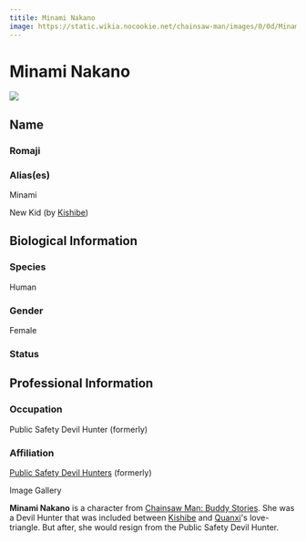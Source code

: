 ```yaml
---
titile: Minami Nakano
image: https://static.wikia.nocookie.net/chainsaw-man/images/0/0d/Minami_Nakano.png
---
```


# Minami Nakano

[![](https://static.wikia.nocookie.net/chainsaw-man/images/0/0d/Minami_Nakano.png/revision/latest?cb=20230429230010)](https://static.wikia.nocookie.net/chainsaw-man/images/0/0d/Minami_Nakano.png/revision/latest?cb=20230429230010)

## Name

### Romaji

### Alias(es)

Minami

New Kid (by [Kishibe](/wiki/Kishibe "Kishibe"))

## Biological Information

### Species

Human

### Gender

Female

### Status

## Professional Information

### Occupation

Public Safety Devil Hunter (formerly)

### Affiliation

[Public Safety Devil Hunters](/wiki/Public_Safety_Devil_Hunters "Public Safety Devil Hunters") (formerly)

Image Gallery

  
**Minami Nakano** is a character from [Chainsaw Man: Buddy Stories](/wiki/Chainsaw_Man:_Buddy_Stories "Chainsaw Man: Buddy Stories"). She was a Devil Hunter that was included between [Kishibe](/wiki/Kishibe "Kishibe") and [Quanxi](/wiki/Quanxi "Quanxi")'s love-triangle. But after, she would resign from the Public Safety Devil Hunter.